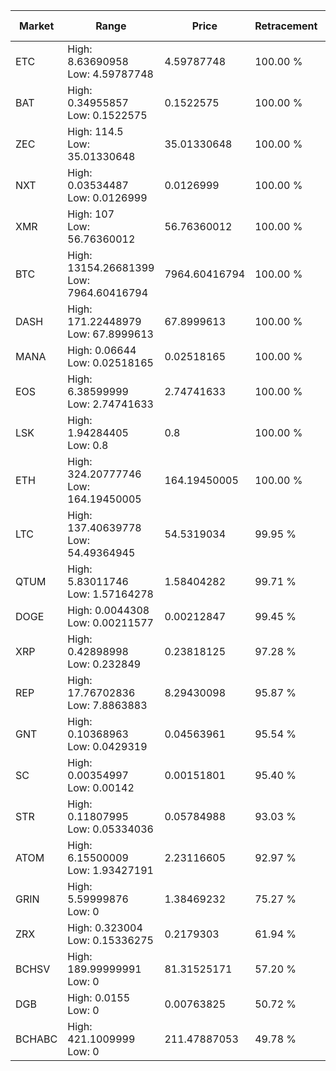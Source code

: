 | Market | Range | Price| Retracement | Doubles to 50% |
| --- | --- | --- | --- | --- |
| ETC | High: 8.63690958<br />Low: 4.59787748 | 4.59787748 | 100.00 % | 1.44 |
| BAT | High: 0.34955857<br />Low: 0.1522575 | 0.1522575 | 100.00 % | 1.65 |
| ZEC | High: 114.5<br />Low: 35.01330648 | 35.01330648 | 100.00 % | 2.14 |
| NXT | High: 0.03534487<br />Low: 0.0126999 | 0.0126999 | 100.00 % | 1.89 |
| XMR | High: 107<br />Low: 56.76360012 | 56.76360012 | 100.00 % | 1.44 |
| BTC | High: 13154.26681399<br />Low: 7964.60416794 | 7964.60416794 | 100.00 % | 1.33 |
| DASH | High: 171.22448979<br />Low: 67.8999613 | 67.8999613 | 100.00 % | 1.76 |
| MANA | High: 0.06644<br />Low: 0.02518165 | 0.02518165 | 100.00 % | 1.82 |
| EOS | High: 6.38599999<br />Low: 2.74741633 | 2.74741633 | 100.00 % | 1.66 |
| LSK | High: 1.94284405<br />Low: 0.8 | 0.8 | 100.00 % | 1.71 |
| ETH | High: 324.20777746<br />Low: 164.19450005 | 164.19450005 | 100.00 % | 1.49 |
| LTC | High: 137.40639778<br />Low: 54.49364945 | 54.5319034 | 99.95 % | 1.76 |
| QTUM | High: 5.83011746<br />Low: 1.57164278 | 1.58404282 | 99.71 % | 2.34 |
| DOGE | High: 0.0044308<br />Low: 0.00211577 | 0.00212847 | 99.45 % | 1.54 |
| XRP | High: 0.42898998<br />Low: 0.232849 | 0.23818125 | 97.28 % | 1.39 |
| REP | High: 17.76702836<br />Low: 7.8863883 | 8.29430098 | 95.87 % | 1.55 |
| GNT | High: 0.10368963<br />Low: 0.0429319 | 0.04563961 | 95.54 % | 1.61 |
| SC | High: 0.00354997<br />Low: 0.00142 | 0.00151801 | 95.40 % | 1.64 |
| STR | High: 0.11807995<br />Low: 0.05334036 | 0.05784988 | 93.03 % | 1.48 |
| ATOM | High: 6.15500009<br />Low: 1.93427191 | 2.23116605 | 92.97 % | 1.81 |
| GRIN | High: 5.59999876<br />Low: 0 | 1.38469232 | 75.27 % | 2.02 |
| ZRX | High: 0.323004<br />Low: 0.15336275 | 0.2179303 | 61.94 % | 1.09 |
| BCHSV | High: 189.99999991<br />Low: 0 | 81.31525171 | 57.20 % | 1.17 |
| DGB | High: 0.0155<br />Low: 0 | 0.00763825 | 50.72 % | 1.01 |
| BCHABC | High: 421.1009999<br />Low: 0 | 211.47887053 | 49.78 % | 0.00 |
